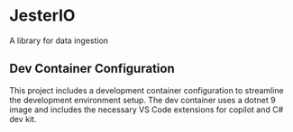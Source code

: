 # JesterIO
A library for data ingestion

## Dev Container Configuration

This project includes a development container configuration to streamline the development environment setup. The dev container uses a dotnet 9 image and includes the necessary VS Code extensions for copilot and C# dev kit.
